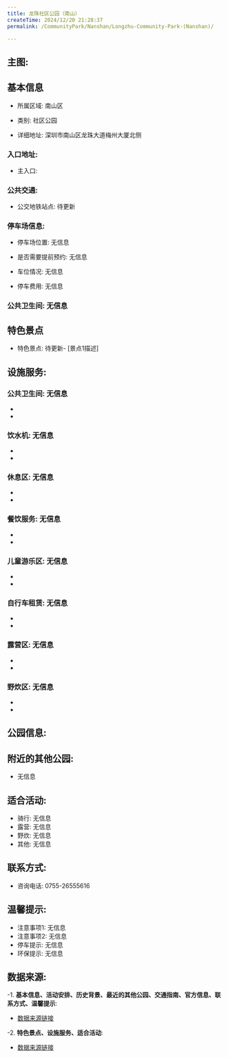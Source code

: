 ```yaml
---
title: 龙珠社区公园（南山）
createTime: 2024/12/20 21:28:37
permalink: /CommunityPark/Nanshan/Longzhu-Community-Park-(Nanshan)/

---
```

## 主图:
<ImageCard
image="https://cgj.sz.gov.cn/img/4/4016/4016635/10808550.jpg"
title= "龙珠社区公园（南山）"
description= "待更新"
date="2024/12/20"
href="/"
author="sunshang-hl"
/>

## 基本信息

- 所属区域: 南山区

- 类别: 社区公园

- 详细地址: 深圳市南山区龙珠大道梅州大厦北侧

### 入口地址:
- 主入口: 
### 公共交通:
- 公交地铁站点: 待更新

### 停车场信息:
- 停车场位置: 无信息

- 是否需要提前预约: 无信息

- 车位情况: 无信息

- 停车费用: 无信息

### 公共卫生间: 无信息
## 特色景点
- 特色景点: 待更新- [景点1描述]
## 设施服务:
### 公共卫生间: 无信息
- 
- 
### 饮水机: 无信息
- 
- 
### 休息区: 无信息
- 
- 
### 餐饮服务: 无信息
- 
- 
### 儿童游乐区: 无信息
- 
- 
### 自行车租赁: 无信息
- 
- 
### 露营区: 无信息
- 
- 
### 野炊区: 无信息

- 
- 
## 公园信息:
## 附近的其他公园:
- 无信息

## 适合活动:
- 骑行: 无信息
- 露营: 无信息
- 野炊: 无信息
- 其他: 无信息

## 联系方式:
- 咨询电话: 0755-26555616
## 温馨提示:
- 注意事项1: 无信息
- 注意事项2: 无信息
- 停车提示: 无信息
- 环保提示: 无信息

## 数据来源:
-1. **基本信息、活动安排、历史背景、最近的其他公园、交通指南、官方信息、联系方式、温馨提示**:
- [数据来源链接](https://cgj.sz.gov.cn/xsmh/gysz/sqgy/content/post_10808550.html)

-2. **特色景点、设施服务、适合活动**:
- [数据来源链接](https://cgj.sz.gov.cn/xsmh/gysz/sqgy/content/post_10808550.html)

